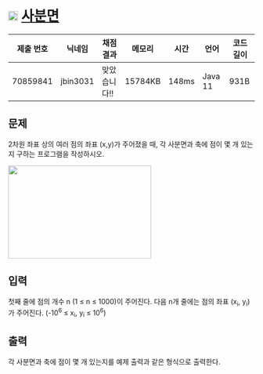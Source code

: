 # <img width="20px"  src="https://d2gd6pc034wcta.cloudfront.net/tier/3.svg" class="solvedac-tier"> [사분면](https://www.acmicpc.net/problem/9610) 

| 제출 번호 | 닉네임 | 채점 결과 | 메모리 | 시간 | 언어 | 코드 길이 |
|---|---|---|---|---|---|---|
|70859841|jbin3031|맞았습니다!! |15784KB|148ms|Java 11|931B|

## 문제
<p>2차원 좌표 상의 여러 점의 좌표 (x,y)가 주어졌을 때, 각 사분면과 축에 점이 몇 개 있는지 구하는 프로그램을 작성하시오.</p>

<p><img alt="" src="https://www.acmicpc.net/upload/images/quad.png" style="height:190px; width:292px"></p>

## 입력
<p>첫째 줄에 점의 개수 n (1 ≤ n ≤ 1000)이 주어진다. 다음 n개 줄에는 점의 좌표 (x<sub>i</sub>, y<sub>i</sub>)가 주어진다. (-10<sup>6</sup> ≤ x<sub>i</sub>, y<sub>i</sub> ≤ 10<sup>6</sup>)</p>

## 출력
<p>각 사분면과 축에 점이 몇 개 있는지를 예제 출력과 같은 형식으로 출력한다.</p>

